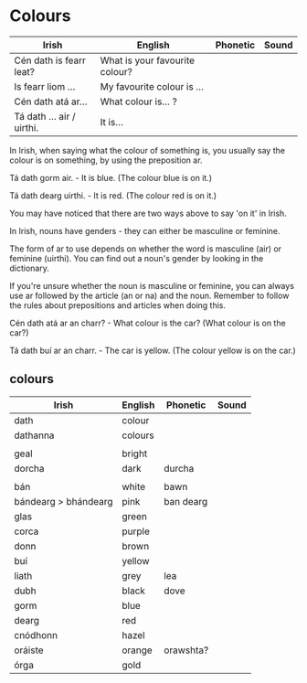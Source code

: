 # Colours

|Irish|English|Phonetic|Sound|
|------|-------|--------|-----|
|Cén dath is fearr leat?|What is your favourite colour?
|Is fearr liom …|My favourite colour is …
|Cén dath atá ar…|What colour is… ?
|Tá dath … air / uirthi.|It is…


In Irish, when saying what the colour of something is, you usually say the colour is on something, by using the preposition ar.

Tá dath gorm air. - It is blue. (The colour blue is on it.)

Tá dath dearg uirthi. - It is red. (The colour red is on it.)

You may have noticed that there are two ways above to say 'on it' in Irish.

In Irish, nouns have genders - they can either be masculine or feminine.

The form of ar to use depends on whether the word is masculine (air) or feminine (uirthi). You can find out a noun's gender by looking in the dictionary.

If you're unsure whether the noun is masculine or feminine, you can always use ar followed by the article (an or na) and the noun. Remember to follow the rules about prepositions and articles when doing this.

Cén dath atá ar an charr? - What colour is the car? (What colour is on the car?)

Tá dath buí ar an charr. - The car is yellow. (The colour yellow is on the car.)

## colours

|Irish|English|Phonetic|Sound|
|------|-------|--------|-----|
|dath|colour|||
|dathanna|colours|||
||
|geal|bright|||
|dorcha|dark|durcha||
||
|bán|white|bawn||
|bándearg > bhándearg|pink|ban dearg||
|glas|green|||
|corca|purple|||
|donn|brown|||
|buí|yellow|||
|liath|grey|lea||
|dubh|black|dove||
|gorm|blue|||
|dearg|red|||
|cnódhonn|hazel|||
|oráiste|orange|orawshta?|  |
|órga|gold